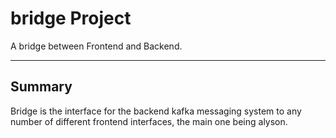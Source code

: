 # bridge Project


A bridge between Frontend and Backend.

---

## Summary

Bridge is the interface for the backend kafka messaging system to any number of different frontend interfaces, the main one being alyson.
